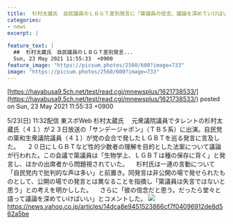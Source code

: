 ```yaml
---
title:  杉村太蔵氏　自民議員のＬＢＧＴ差別発言に「簗議員の信念、議論を深めていけばいい」  
categories:
- news
excerpt: |
  
feature_text: |
  ##  杉村太蔵氏　自民議員のＬＢＧＴ差別発言...
  Sun, 23 May 2021 11:55:33  +0900
feature_image: "https://picsum.photos/2560/600?image=733"
image: "https://picsum.photos/2560/600?image=733"
---
```


[https://hayabusa9.5ch.net/test/read.cgi/mnewsplus/1621738533/](https://hayabusa9.5ch.net/test/read.cgi/mnewsplus/1621738533/)
posted on Sun, 23 May 2021 11:55:33  +0900

<!--more-->

5/23(日) 11:32配信 東スポWeb 杉村太蔵氏 　元衆議院議員でタレントの杉村太蔵氏（４１）が２３日放送の「サンデージャポン」（ＴＢＳ系）に出演。自民党の簗和生衆議院議員（４１）が党の会合で発したＬＧＢＴを巡る発言に言及した。 　２０日にＬＧＢＴなど性的少数者の理解を目的とした法案について議論が行われた。この会議で簗議員は「生物学上、ＬＧＢＴは種の保存に背く」と発言し、ほかの出席者から問題視されていた。 　杉村氏は一連の言動について「自民党内で批判的な声は多い」と前置き。同発言は非公開の場で発せられたものとして、公開の場での発言とは異なることを指摘し「簗議員は失言ではないと思う」との考えを明かしした。 　さらに「彼の信念だと思う。だったら堂々と語って議論を深めていけばいい」とコメントした。 ![](https://amd-pctr.c.yimg.jp/r/iwiz-amd/20210523-03198294-tospoweb-000-3-view.jpg) https://news.yahoo.co.jp/articles/14dca8e9451523866cf7f04096912de8d562a5be
